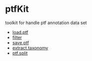 ﻿# ptfKit

toolkit for handle ptf annotation data set

+ [load.ptf](ptfKit/load.ptf.1) 
+ [filter](ptfKit/filter.1) 
+ [save.ptf](ptfKit/save.ptf.1) 
+ [extract.taxonomy](ptfKit/extract.taxonomy.1) 
+ [ptf.split](ptfKit/ptf.split.1) 
